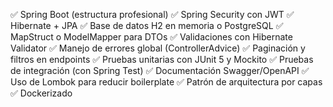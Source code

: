 ✅ Spring Boot (estructura profesional)
✅ Spring Security con JWT
✅ Hibernate + JPA
✅ Base de datos H2 en memoria o PostgreSQL
✅ MapStruct o ModelMapper para DTOs
✅ Validaciones con Hibernate Validator
✅ Manejo de errores global (ControllerAdvice)
✅ Paginación y filtros en endpoints
✅ Pruebas unitarias con JUnit 5 y Mockito
✅ Pruebas de integración (con Spring Test)
✅ Documentación Swagger/OpenAPI
✅ Uso de Lombok para reducir boilerplate
✅ Patrón de arquitectura por capas
✅ Dockerizado